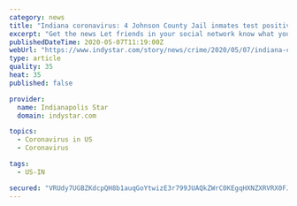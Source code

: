 ```yaml
---
category: news
title: "Indiana coronavirus: 4 Johnson County Jail inmates test positive"
excerpt: "Get the news Let friends in your social network know what you are reading about These are the first confirmed coronavirus cases at the Johnson County Jail. A link has been sent to your friend's email address."
publishedDateTime: 2020-05-07T11:19:00Z
webUrl: "https://www.indystar.com/story/news/crime/2020/05/07/indiana-coronavirus-4-johnson-county-jail-inmates-test-positive/5181310002/"
type: article
quality: 35
heat: 35
published: false

provider:
  name: Indianapolis Star
  domain: indystar.com

topics:
  - Coronavirus in US
  - Coronavirus

tags:
  - US-IN

secured: "VRUdy7UGBZKdcpQH8b1auqGoYtwizE3r799JUAQkZWrC0KEgqHXNZXRVRX0FJGTeeIV6iVJVIXUYeQpZqz5gObUFy2r6wvAqd1W/Z1EDX3LrD8OTfOhgEdT84ChzZkcvrEgw7C7W1hFjMe3Y0uRawjvtp26AEq1Pl5zfocGRI9w27GXu/aEE1jYVbAq1xgPLZ6y+gm7w8RAAqRmk93GaP7HcZ9ukO7NeJ2obnc2bBv/mE0nOCPef3tcjqgFLvkjA2ncc9i9xNYbXkLTueLSo7fNc9C4kSPPgCmyqCqa6G0UggeFkuAW4tsb48+/9BDnsgLKjAnYsZmC1Oc0+vPdi/LpKJO5uRh/lsEGqCGOdXyHAbEt9qN+LgwApUJ05mRQ4+j8sC0S9zV00VUjnVnWAW0ynR9xVPpwopJFWmv39LDa69gH/qGY0wFcr+oCAK9D1rNiKVgn+KUrBiBZARZCBgUibdNh5MsmoVogOGKI4eNg=;q6rp2MXGwNKb+el4VJ29Dw=="
---
```


